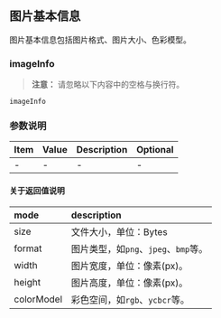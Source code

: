 ## 图片基本信息

图片基本信息包括图片格式、图片大小、色彩模型。

### imageInfo

>**注意：**
>请忽略以下内容中的空格与换行符。

```
imageInfo
```
### 参数说明
| Item | Value | Description | Optional |
| ---- | ----- | ----------- | -------- |
| -    | -     | -           | -        |

#### 关于返回值说明

| mode       | description                          |
| :--------- | :----------------------------------- |
| size       | 文件大小，单位：Bytes                |
| format     | 图片类型，如`png`、`jpeg`、`bmp`等。 |
| width      | 图片宽度，单位：像素(px)。           |
| height     | 图片高度，单位：像素(px)。           |
| colorModel | 彩色空间，如`rgb`、`ycbcr`等。       |

